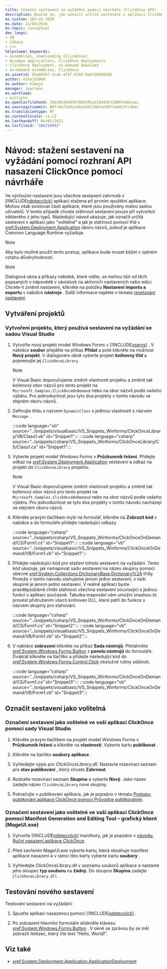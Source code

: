 ```yaml
---
title: Stažení sestavení na vyžádání pomocí návrháře (ClickOnce API)
description: Naučte se, jak označit určitá sestavení v aplikaci ClickOnce jako volitelná pomocí návrháře a stáhnout je, když je potřebují modul CLR (Common Language Runtime).
ms.custom: SEO-VS-2020
ms.date: 11/04/2016
ms.topic: conceptual
dev_langs:
- VB
- CSharp
- C++
helpviewer_keywords:
- assemblies, downloading [ClickOnce]
- Windows applications, ClickOnce deployments
- ClickOnce deployment, on-demand download
- on-demand assemblies, ClickOnce
ms.assetid: 59a0dd5f-1cab-4f2f-b780-0ab7399905d5
author: mikejo5000
ms.author: mikejo
manager: jmartens
ms.workload:
- multiple
ms.openlocfilehash: 7bb30b26e859708d295a31bd45b310897e4bcaac
ms.sourcegitcommit: 80fc9a72e9a1aba2d417dbfee997fab013fc36ac
ms.translationtype: MT
ms.contentlocale: cs-CZ
ms.lasthandoff: 04/02/2021
ms.locfileid: "106216992"
---
```

# <a name="walkthrough-download-assemblies-on-demand-with-the-clickonce-deployment-api-using-the-designer"></a>Návod: stažení sestavení na vyžádání pomocí rozhraní API nasazení ClickOnce pomocí návrháře
Ve výchozím nastavení jsou všechna sestavení zahrnutá v [!INCLUDE[ndptecclick](../deployment/includes/ndptecclick_md.md)] aplikaci stažena při prvním spuštění aplikace. Mohou však existovat části aplikace, které jsou používány malou sadou uživatelů. V tomto případě chcete stáhnout sestavení pouze při vytvoření některého z jeho typů. Následující návod ukazuje, jak označit určitá sestavení v aplikaci jako "volitelné" a jak je stáhnout pomocí tříd v <xref:System.Deployment.Application> oboru názvů, pokud je aplikace Common Language Runtime vyžaduje.

> [!NOTE]
> Aby bylo možné použít tento postup, aplikace bude muset běžet v úplném vztahu důvěryhodnosti.

> [!NOTE]
> Dialogová okna a příkazy nabídek, které vidíte, se mohou lišit od těch popsaných v nápovědě v závislosti na aktivních nastaveních nebo edici. Chcete-li změnit nastavení, klikněte na položku **Nastavení importu a exportu** v nabídce **nástroje** . Další informace najdete v tématu [resetování nastavení](../ide/environment-settings.md#reset-settings).

## <a name="create-the-projects"></a>Vytváření projektů

### <a name="to-create-a-project-that-uses-an-on-demand-assembly-with-visual-studio"></a>Vytvoření projektu, který používá sestavení na vyžádání se sadou Visual Studio

1. Vytvořte nový projekt model Windows Forms v [!INCLUDE[vsprvs](../code-quality/includes/vsprvs_md.md)] . V nabídce **soubor** přejděte na příkaz **Přidat** a poté klikněte na možnost **Nový projekt**. V dialogovém okně vyberte projekt **knihovny tříd** a pojmenujte jej `ClickOnceLibrary` .

   > [!NOTE]
   > V Visual Basic doporučujeme změnit vlastnosti projektu a změnit tak kořenový obor názvů pro tento projekt na `Microsoft.Samples.ClickOnceOnDemand` nebo na obor názvů podle vašeho výběru. Pro jednoduchost jsou tyto dva projekty v tomto návodu ve stejném oboru názvů.

2. Definujte třídu s názvem `DynamicClass` s jedinou vlastností s názvem `Message` .

    :::code language="vb" source="../snippets/visualbasic/VS_Snippets_Winforms/ClickOnceLibrary/VB/Class1.vb" id="Snippet1":::
    :::code language="csharp" source="../snippets/csharp/VS_Snippets_Winforms/ClickOnceLibrary/CS/Class1.cs" id="Snippet1":::

3. Vyberte projekt model Windows Forms v **Průzkumník řešení**. Přidejte odkaz na <xref:System.Deployment.Application> sestavení a odkaz na projekt do `ClickOnceLibrary` projektu.

   > [!NOTE]
   > V Visual Basic doporučujeme změnit vlastnosti projektu a změnit tak kořenový obor názvů pro tento projekt na `Microsoft.Samples.ClickOnceOnDemand` nebo na obor názvů podle vašeho výběru. Pro jednoduchost se tyto dva projekty v tomto návodu nacházejí ve stejném oboru názvů.

4. Klikněte pravým tlačítkem myši na formulář, klikněte na **Zobrazit kód** v nabídce a do formuláře přidejte následující odkazy.

    :::code language="csharp" source="../snippets/csharp/VS_Snippets_Winforms/ClickOnceOnDemand/CS/Form1.cs" id="Snippet1":::
    :::code language="vb" source="../snippets/visualbasic/VS_Snippets_Winforms/ClickOnceOnDemand/VB/Form1.vb" id="Snippet1":::

5. Přidejte následující kód pro stažení tohoto sestavení na vyžádání. Tento kód ukazuje, jak namapovat sadu sestavení na název skupiny pomocí obecné <xref:System.Collections.DictionaryBase.Dictionary%2A> třídy. Protože v tomto návodu stahujeme jenom jedno sestavení, v naší skupině je jenom jedno sestavení. V reálné aplikaci byste pravděpodobně chtěli stáhnout všechna sestavení související s jednou funkcí v aplikaci současně. Tabulka mapování vám umožní snadnou to provést přidružením všech knihoven DLL, které patří do funkce s názvem skupiny pro stahování.

    :::code language="csharp" source="../snippets/csharp/VS_Snippets_Winforms/ClickOnceOnDemand/CS/Form1.cs" id="Snippet2":::
    :::code language="vb" source="../snippets/visualbasic/VS_Snippets_Winforms/ClickOnceOnDemand/VB/Form1.vb" id="Snippet2":::

6. V nabídce **zobrazení** klikněte na příkaz **Sada nástrojů**. Přetáhněte <xref:System.Windows.Forms.Button> z **panelu nástrojů** do formuláře. Dvakrát klikněte na tlačítko a přidejte následující kód do <xref:System.Windows.Forms.Control.Click> obslužné rutiny události.

    :::code language="csharp" source="../snippets/csharp/VS_Snippets_Winforms/ClickOnceOnDemand/CS/Form1.cs" id="Snippet3":::
    :::code language="vb" source="../snippets/visualbasic/VS_Snippets_Winforms/ClickOnceOnDemand/VB/Form1.vb" id="Snippet3":::

## <a name="mark-assemblies-as-optional"></a>Označit sestavení jako volitelná

### <a name="to-mark-assemblies-as-optional-in-your-clickonce-application-by-using-visual-studio"></a>Označení sestavení jako volitelné ve vaší aplikaci ClickOnce pomocí sady Visual Studio

1. Klikněte pravým tlačítkem na projekt model Windows Forms v **Průzkumník řešení** a klikněte na **vlastnosti**. Vyberte kartu **publikovat** .

2. Klikněte na tlačítko **soubory aplikace** .

3. Vyhledejte výpis pro *ClickOnceLibrary.dll*. Nastavte rozevírací seznam pro **stav publikování** , který chcete **Zahrnout**.

4. Rozbalte rozevírací seznam **Skupina** a vyberte **Nový**. Jako název zadejte název `ClickOnceLibrary` nové skupiny.

5. Pokračujte v publikování aplikace, jak je popsáno v tématu [Postupy: publikování aplikace ClickOnce pomocí Průvodce publikováním](../deployment/how-to-publish-a-clickonce-application-using-the-publish-wizard.md).

### <a name="to-mark-assemblies-as-optional-in-your-clickonce-application-by-using-manifest-generation-and-editing-tool--graphical-client-mageuiexe"></a>Označení sestavení jako volitelné ve vaší aplikaci ClickOnce pomocí Manifest Generation and Editing Tool – grafický klient (MageUI.exe)

1. Vytvořte [!INCLUDE[ndptecclick](../deployment/includes/ndptecclick_md.md)] manifesty, jak je popsáno v [návodu: Ruční nasazení aplikace ClickOnce](../deployment/walkthrough-manually-deploying-a-clickonce-application.md).

2. Před zavřením MageUI.exe vyberte kartu, která obsahuje manifest aplikace nasazení a v rámci této karty vyberte kartu **soubory** .

3. Vyhledejte ClickOnceLibrary.dll v seznamu souborů aplikace a nastavte jeho sloupec **typ souboru** na **žádný**. Do sloupce **Skupina** zadejte `ClickOnceLibrary.dll` .

## <a name="test-the-new-assembly"></a>Testování nového sestavení

Testování sestavení na vyžádání:

1. Spusťte aplikaci nasazenou pomocí [!INCLUDE[ndptecclick](../deployment/includes/ndptecclick_md.md)] .

2. Po zobrazení hlavního formuláře stiskněte klávesu <xref:System.Windows.Forms.Button> . V okně se zprávou by se měl zobrazit řetězec, který čte text "Hello, World!".

## <a name="see-also"></a>Viz také

- <xref:System.Deployment.Application.ApplicationDeployment>
